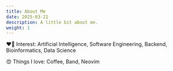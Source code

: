 ```yaml
---
title: About Me
date: 2025-03-21
description: A little bit about me.
weight: 1
---
```


❤️‍🔥 Interest: Artificial Intelligence, Software Engineering, Backend, Bioinformatics, Data Science

😍 Things I love: Coffee, Band, Neovim
